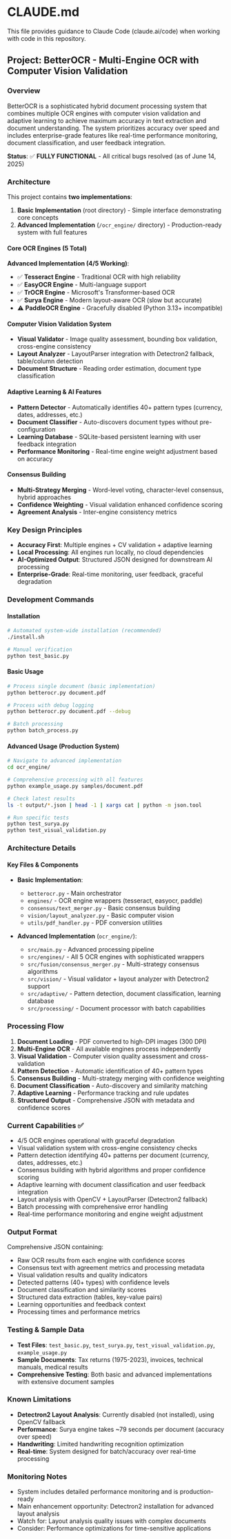 # CLAUDE.md

This file provides guidance to Claude Code (claude.ai/code) when working with code in this repository.

## Project: BetterOCR - Multi-Engine OCR with Computer Vision Validation

### Overview
BetterOCR is a sophisticated hybrid document processing system that combines multiple OCR engines with computer vision validation and adaptive learning to achieve maximum accuracy in text extraction and document understanding. The system prioritizes accuracy over speed and includes enterprise-grade features like real-time performance monitoring, document classification, and user feedback integration.

**Status**: ✅ **FULLY FUNCTIONAL** - All critical bugs resolved (as of June 14, 2025)

### Architecture

This project contains **two implementations**:
1. **Basic Implementation** (root directory) - Simple interface demonstrating core concepts
2. **Advanced Implementation** (`/ocr_engine/` directory) - Production-ready system with full features

#### Core OCR Engines (5 Total)
**Advanced Implementation (4/5 Working)**:
- ✅ **Tesseract Engine** - Traditional OCR with high reliability
- ✅ **EasyOCR Engine** - Multi-language support  
- ✅ **TrOCR Engine** - Microsoft's Transformer-based OCR
- ✅ **Surya Engine** - Modern layout-aware OCR (slow but accurate)
- ⚠️ **PaddleOCR Engine** - Gracefully disabled (Python 3.13+ incompatible)

#### Computer Vision Validation System
- **Visual Validator** - Image quality assessment, bounding box validation, cross-engine consistency
- **Layout Analyzer** - LayoutParser integration with Detectron2 fallback, table/column detection
- **Document Structure** - Reading order estimation, document type classification

#### Adaptive Learning & AI Features
- **Pattern Detector** - Automatically identifies 40+ pattern types (currency, dates, addresses, etc.)
- **Document Classifier** - Auto-discovers document types without pre-configuration
- **Learning Database** - SQLite-based persistent learning with user feedback integration
- **Performance Monitoring** - Real-time engine weight adjustment based on accuracy

#### Consensus Building
- **Multi-Strategy Merging** - Word-level voting, character-level consensus, hybrid approaches
- **Confidence Weighting** - Visual validation enhanced confidence scoring
- **Agreement Analysis** - Inter-engine consistency metrics

### Key Design Principles
- **Accuracy First**: Multiple engines + CV validation + adaptive learning
- **Local Processing**: All engines run locally, no cloud dependencies
- **AI-Optimized Output**: Structured JSON designed for downstream AI processing
- **Enterprise-Grade**: Real-time monitoring, user feedback, graceful degradation

### Development Commands

#### Installation
```bash
# Automated system-wide installation (recommended)
./install.sh

# Manual verification
python test_basic.py
```

#### Basic Usage
```bash
# Process single document (basic implementation)
python betterocr.py document.pdf

# Process with debug logging
python betterocr.py document.pdf --debug

# Batch processing
python batch_process.py
```

#### Advanced Usage (Production System)
```bash
# Navigate to advanced implementation
cd ocr_engine/

# Comprehensive processing with all features
python example_usage.py samples/document.pdf

# Check latest results
ls -t output/*.json | head -1 | xargs cat | python -m json.tool

# Run specific tests
python test_surya.py
python test_visual_validation.py
```

### Architecture Details

#### Key Files & Components
- **Basic Implementation**:
  - `betterocr.py` - Main orchestrator
  - `engines/` - OCR engine wrappers (tesseract, easyocr, paddle)
  - `consensus/text_merger.py` - Basic consensus building
  - `vision/layout_analyzer.py` - Basic computer vision
  - `utils/pdf_handler.py` - PDF conversion utilities

- **Advanced Implementation** (`ocr_engine/`):
  - `src/main.py` - Advanced processing pipeline
  - `src/engines/` - All 5 OCR engines with sophisticated wrappers
  - `src/fusion/consensus_merger.py` - Multi-strategy consensus algorithms
  - `src/vision/` - Visual validator + layout analyzer with Detectron2 support
  - `src/adaptive/` - Pattern detection, document classification, learning database
  - `src/processing/` - Document processor with batch capabilities

### Processing Flow
1. **Document Loading** - PDF converted to high-DPI images (300 DPI)
2. **Multi-Engine OCR** - All available engines process independently
3. **Visual Validation** - Computer vision quality assessment and cross-validation
4. **Pattern Detection** - Automatic identification of 40+ pattern types
5. **Consensus Building** - Multi-strategy merging with confidence weighting
6. **Document Classification** - Auto-discovery and similarity matching
7. **Adaptive Learning** - Performance tracking and rule updates
8. **Structured Output** - Comprehensive JSON with metadata and confidence scores

### Current Capabilities ✅
- 4/5 OCR engines operational with graceful degradation
- Visual validation system with cross-engine consistency checks
- Pattern detection identifying 40+ patterns per document (currency, dates, addresses, etc.)
- Consensus building with hybrid algorithms and proper confidence scoring
- Adaptive learning with document classification and user feedback integration
- Layout analysis with OpenCV + LayoutParser (Detectron2 fallback)
- Batch processing with comprehensive error handling
- Real-time performance monitoring and engine weight adjustment

### Output Format
Comprehensive JSON containing:
- Raw OCR results from each engine with confidence scores
- Consensus text with agreement metrics and processing metadata
- Visual validation results and quality indicators
- Detected patterns (40+ types) with confidence levels
- Document classification and similarity scores
- Structured data extraction (tables, key-value pairs)
- Learning opportunities and feedback context
- Processing times and performance metrics

### Testing & Sample Data
- **Test Files**: `test_basic.py`, `test_surya.py`, `test_visual_validation.py`, `example_usage.py`
- **Sample Documents**: Tax returns (1975-2023), invoices, technical manuals, medical results
- **Comprehensive Testing**: Both basic and advanced implementations with extensive document samples

### Known Limitations
- **Detectron2 Layout Analysis**: Currently disabled (not installed), using OpenCV fallback
- **Performance**: Surya engine takes ~79 seconds per document (accuracy over speed)
- **Handwriting**: Limited handwriting recognition optimization
- **Real-time**: System designed for batch/accuracy over real-time processing

### Monitoring Notes
- System includes detailed performance monitoring and is production-ready
- Main enhancement opportunity: Detectron2 installation for advanced layout analysis
- Watch for: Layout analysis quality issues with complex documents
- Consider: Performance optimizations for time-sensitive applications